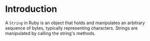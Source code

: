 # Introduction

A `String` in Ruby is an object that holds and manipulates an arbitrary sequence of bytes, typically representing characters. Strings are manipulated by calling the string's methods.
